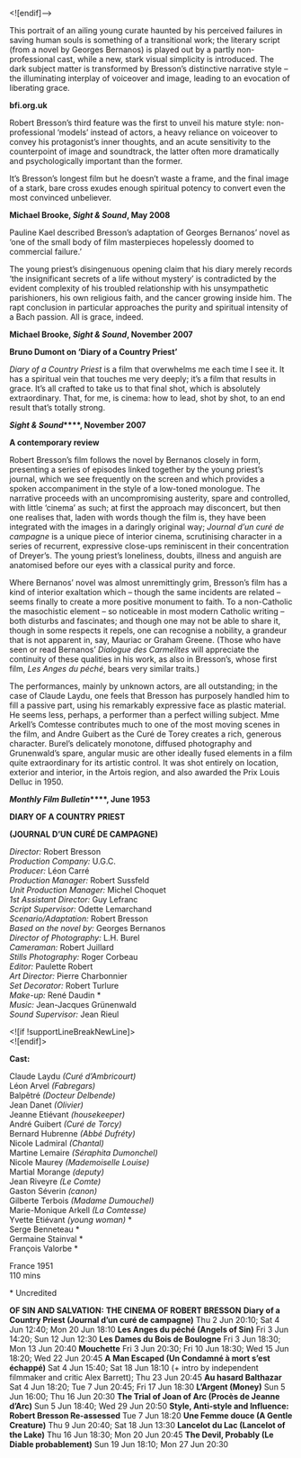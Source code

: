 <![endif]-->

This portrait of an ailing young curate haunted by his perceived failures in saving human souls is something of a transitional work; the literary script (from a novel by Georges Bernanos) is played out by a partly non-professional cast, while a new, stark visual simplicity is introduced. The dark subject matter is transformed by Bresson’s distinctive narrative style – the illuminating interplay of voiceover and image, leading to an evocation of liberating grace.

**bfi.org.uk**

Robert Bresson’s third feature was the first to unveil his mature style: non-professional ‘models’ instead of actors, a heavy reliance on voiceover to convey his protagonist’s inner thoughts, and an acute sensitivity to the counterpoint of image and soundtrack, the latter often more dramatically and psychologically important than the former.

It’s Bresson’s longest film but he doesn’t waste a frame, and the final image of a stark, bare cross exudes enough spiritual potency to convert even the most convinced unbeliever.

**Michael Brooke, _Sight & Sound_, May 2008**

Pauline Kael described Bresson’s adaptation of Georges Bernanos’ novel as ‘one of the small body of film masterpieces hopelessly doomed to commercial failure.’

The young priest’s disingenuous opening claim that his diary merely records ‘the insignificant secrets of a life without mystery’ is contradicted by the evident complexity of his troubled relationship with his unsympathetic parishioners, his own religious faith, and the cancer growing inside him. The rapt conclusion in particular approaches the purity and spiritual intensity of a Bach passion. All is grace, indeed.

**Michael Brooke, _Sight & Sound_, November 2007**

**Bruno Dumont on ‘Diary of a Country Priest’**

_Diary of a Country Priest_ is a film that overwhelms me each time I see it. It has a spiritual vein that touches me very deeply; it’s a film that results in grace. It’s all crafted to take us to that final shot, which is absolutely extraordinary. That, for me, is cinema: how to lead, shot by shot, to an end result that’s totally strong.

**_Sight & Sound_****, November 2007**

**A contemporary review**

Robert Bresson’s film follows the novel by Bernanos closely in form, presenting a series of episodes linked together by the young priest’s journal, which we see frequently on the screen and which provides a spoken accompaniment in the style of a low-toned monologue. The narrative proceeds with an uncompromising austerity, spare and controlled, with little ‘cinema’ as such; at first the approach may disconcert, but then one realises that, laden with words though the film is, they have been integrated with the images in a daringly original way; _Journal d’un curé de campagne_ is a unique piece of interior cinema, scrutinising character in a series of recurrent, expressive close-ups reminiscent in their concentration of Dreyer’s. The young priest’s loneliness, doubts, illness and anguish are anatomised before our eyes with a classical purity and force.

Where Bernanos’ novel was almost unremittingly grim, Bresson’s film has a kind of interior exaltation which – though the same incidents are related –seems finally to create a more positive monument to faith. To a non-Catholic the masochistic element – so noticeable in most modern Catholic writing – both disturbs and fascinates; and though one may not be able to share it, though in some respects it repels, one can recognise a nobility, a grandeur that is not apparent in, say, Mauriac or Graham Greene. (Those who have seen or read Bernanos’ _Dialogue des Carmelites_ will appreciate the continuity of these qualities in his work, as also in Bresson’s, whose first film, _Les Anges du péché_, bears very similar traits.)

The performances, mainly by unknown actors, are all outstanding; in the case of Claude Laydu, one feels that Bresson has purposely handled him to fill a passive part, using his remarkably expressive face as plastic material. He seems less, perhaps, a performer than a perfect willing subject. Mme Arkell’s Comtesse contributes much to one of the most moving scenes in the film, and Andre Guibert as the Curé de Torey creates a rich, generous character. Burel’s delicately monotone, diffused photography and Grunenwald’s spare, angular music are other ideally fused elements in a film quite extraordinary for its artistic control. It was shot entirely on location, exterior and interior, in the Artois region, and also awarded the Prix Louis Delluc in 1950.

**_Monthly Film Bulletin_****, June 1953**

**DIARY OF A COUNTRY PRIEST**

**(JOURNAL D’UN CURÉ DE CAMPAGNE)**

_Director:_ Robert Bresson  
_Production Company:_ U.G.C.  
_Producer:_ Léon Carré  
_Production Manager:_ Robert Sussfeld  
_Unit Production Manager:_ Michel Choquet  
_1st Assistant Director:_ Guy Lefranc  
_Script Supervisor:_ Odette Lemarchand  
_Scenario/Adaptation:_ Robert Bresson  
_Based on the novel by:_ Georges Bernanos  
_Director of Photography:_ L.H. Burel  
_Cameraman:_ Robert Juillard  
_Stills Photography:_ Roger Corbeau  
_Editor:_ Paulette Robert  
_Art Director:_ Pierre Charbonnier  
_Set Decorator:_ Robert Turlure  
_Make-up:_ René Daudin *  
_Music:_ Jean-Jacques Grünenwald  
_Sound Supervisor:_ Jean Rieul

  
<![if !supportLineBreakNewLine]>  
<![endif]>

**Cast:**

Claude Laydu _(Curé d’Ambricourt)_  
Léon Arvel _(Fabregars)_  
Balpêtré _(Docteur Delbende)_  
Jean Danet _(Olivier)_  
Jeanne Etiévant _(housekeeper)_  
André Guibert _(Curé de Torcy)_  
Bernard Hubrenne _(Abbé Dufréty)_  
Nicole Ladmiral _(Chantal)_  
Martine Lemaire _(Séraphita Dumonchel)_  
Nicole Maurey _(Mademoiselle Louise)_  
Martial Morange _(deputy)_  
Jean Riveyre _(Le Comte)_  
Gaston Séverin _(canon)_  
Gilberte Terbois _(Madame Dumouchel)_  
Marie-Monique Arkell _(La Comtesse)_  
Yvette Etiévant _(young woman)_ *  
Serge Benneteau *  
Germaine Stainval *  
François Valorbe *  

France 1951  
110 mins  

\* Uncredited  


**OF SIN AND SALVATION:**
**THE CINEMA OF ROBERT BRESSON**
**Diary of a Country Priest (Journal d’un curé de campagne)**
Thu 2 Jun 20:10; Sat 4 Jun 12:40; Mon 20 Jun 18:10
**Les Anges du péché (Angels of Sin)**
Fri 3 Jun 14:20; Sun 12 Jun 12:30
**Les Dames du Bois de Boulogne**
Fri 3 Jun 18:30; Mon 13 Jun 20:40
**Mouchette**
Fri 3 Jun 20:30; Fri 10 Jun 18:30; Wed 15 Jun 18:20; Wed 22 Jun 20:45
**A Man Escaped (Un Condamné à mort s’est échappé)**
Sat 4 Jun 15:40; Sat 18 Jun 18:10 (+ intro by independent filmmaker and critic Alex Barrett); Thu 23 Jun 20:45
**Au hasard Balthazar**
Sat 4 Jun 18:20; Tue 7 Jun 20:45; Fri 17 Jun 18:30
**L’Argent (Money)**
Sun 5 Jun 16:00; Thu 16 Jun 20:30
**The Trial of Joan of Arc (Procès de Jeanne d’Arc)**
Sun 5 Jun 18:40; Wed 29 Jun 20:50
**Style, Anti-style and Influence: Robert Bresson Re-assessed**
Tue 7 Jun 18:20
**Une Femme douce (A Gentle Creature)**
Thu 9 Jun 20:40; Sat 18 Jun 13:30
**Lancelot du Lac (Lancelot of the Lake)**
Thu 16 Jun 18:30; Mon 20 Jun 20:45
**The Devil, Probably (Le Diable probablement)**
Sun 19 Jun 18:10; Mon 27 Jun 20:30
<!--stackedit_data:
eyJoaXN0b3J5IjpbLTE2Mjc1MjMyOCwxMjI3OTQ1NDgyXX0=
-->